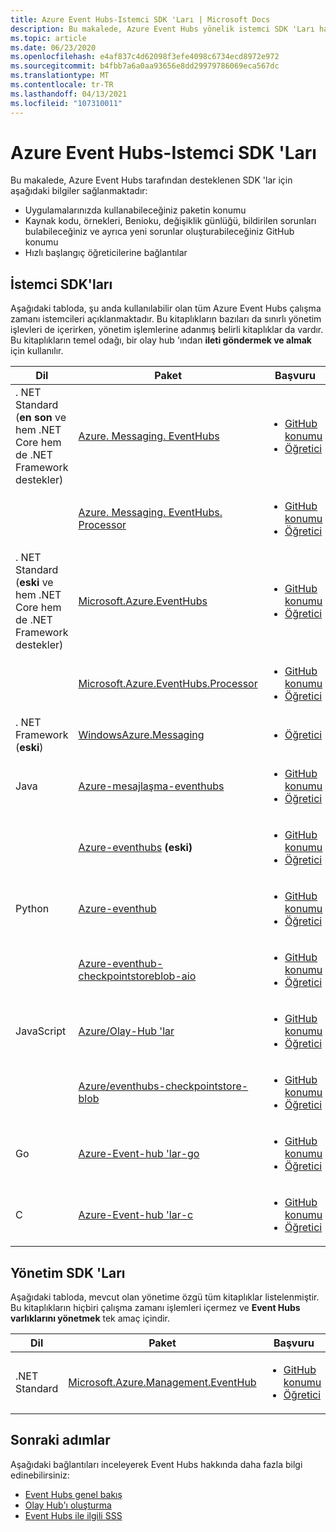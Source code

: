 ```yaml
---
title: Azure Event Hubs-Istemci SDK 'Ları | Microsoft Docs
description: Bu makalede, Azure Event Hubs yönelik istemci SDK 'Ları hakkında bilgi sağlanır.
ms.topic: article
ms.date: 06/23/2020
ms.openlocfilehash: e4af837c4d62098f3efe4098c6734ecd8972e972
ms.sourcegitcommit: b4fbb7a6a0aa93656e8dd29979786069eca567dc
ms.translationtype: MT
ms.contentlocale: tr-TR
ms.lasthandoff: 04/13/2021
ms.locfileid: "107310011"
---
```

# <a name="azure-event-hubs---client-sdks"></a>Azure Event Hubs-Istemci SDK 'Ları
Bu makalede, Azure Event Hubs tarafından desteklenen SDK 'lar için aşağıdaki bilgiler sağlanmaktadır: 

- Uygulamalarınızda kullanabileceğiniz paketin konumu 
- Kaynak kodu, örnekleri, Benioku, değişiklik günlüğü, bildirilen sorunları bulabileceğiniz ve ayrıca yeni sorunlar oluşturabileceğiniz GitHub konumu 
- Hızlı başlangıç öğreticilerine bağlantılar 

## <a name="client-sdks"></a>İstemci SDK'ları
Aşağıdaki tabloda, şu anda kullanılabilir olan tüm Azure Event Hubs çalışma zamanı istemcileri açıklanmaktadır. Bu kitaplıkların bazıları da sınırlı yönetim işlevleri de içerirken, yönetim işlemlerine adanmış belirli kitaplıklar da vardır. Bu kitaplıkların temel odağı, bir olay hub 'ından **ileti göndermek ve almak** için kullanılır.

| Dil | Paket | Başvuru | 
| -------- | ------- | --------------- | 
| . NET Standard (**en son** ve hem .NET Core hem de .NET Framework destekler) | [Azure. Messaging. EventHubs](https://www.nuget.org/packages/Azure.Messaging.EventHubs/) |<ul><li>[GitHub konumu](https://github.com/Azure/azure-sdk-for-net/tree/master/sdk/eventhub/Azure.Messaging.EventHubs)</li><li>[Öğretici](event-hubs-dotnet-standard-getstarted-send.md)</li></ul> |
|       | [Azure. Messaging. EventHubs. Processor](https://www.nuget.org/packages/Azure.Messaging.EventHubs.Processor/) | <ul><li>[GitHub konumu](https://github.com/Azure/azure-sdk-for-net/tree/master/sdk/eventhub/Azure.Messaging.EventHubs.Processor)</li><li>[Öğretici](event-hubs-dotnet-standard-getstarted-send.md)</li></ul> |
| . NET Standard (**eski** ve hem .NET Core hem de .NET Framework destekler) | [Microsoft.Azure.EventHubs](https://www.nuget.org/packages/Microsoft.Azure.EventHubs/) | <ul><li>[GitHub konumu](https://github.com/Azure/azure-sdk-for-net/tree/master/sdk/eventhub/Microsoft.Azure.EventHubs)</li><li>[Öğretici](event-hubs-dotnet-standard-getstarted-send.md)</li></ul> | 
|       | [Microsoft.Azure.EventHubs.Processor](https://www.nuget.org/packages/Microsoft.Azure.EventHubs.Processor) | <ul><li>[GitHub konumu](https://github.com/Azure/azure-sdk-for-net/tree/master/sdk/eventhub/Microsoft.Azure.EventHubs.Processor)</li><li>[Öğretici](event-hubs-dotnet-standard-getstarted-send.md)</li></ul> |
| . NET Framework (**eski**) | [WindowsAzure.Messaging](https://www.nuget.org/packages/WindowsAzure.ServiceBus/) |<ul><li>[Öğretici](event-hubs-dotnet-framework-getstarted-send.md)</li></ul> |
| Java | [Azure-mesajlaşma-eventhubs](https://search.maven.org/search?q=a:azure-messaging-eventhubs) | <ul><li>[GitHub konumu](https://github.com/Azure/azure-sdk-for-java/tree/master/sdk/eventhubs/azure-messaging-eventhubs)</li><li>[Öğretici](event-hubs-java-get-started-send.md)</li></ul> |
|      | [Azure-eventhubs](https://search.maven.org/search?q=a:azure-eventhubs) **(eski)** | <ul><li>[GitHub konumu](https://github.com/Azure/azure-sdk-for-java/tree/master/sdk/eventhubs/microsoft-azure-eventhubs)</li><li>[Öğretici](event-hubs-java-get-started-send.md)</li></ul> |
| Python |  [Azure-eventhub](https://pypi.org/project/azure-eventhub/) | <ul><li>[GitHub konumu](https://github.com/Azure/azure-sdk-for-python/tree/master/sdk/eventhub/azure-eventhub)</li><li>[Öğretici](event-hubs-python-get-started-send.md)</li></ul> |
|        | [Azure-eventhub-checkpointstoreblob-aio](https://pypi.org/project/azure-eventhub-checkpointstoreblob-aio/) | <ul><li>[GitHub konumu](https://github.com/Azure/azure-sdk-for-python/tree/master/sdk/eventhub/azure-eventhub-checkpointstoreblob-aio)</li><li>[Öğretici](event-hubs-python-get-started-send.md)</li></ul> |
| JavaScript | [Azure/Olay-Hub 'lar](https://www.npmjs.com/package/@azure/event-hubs) | <ul><li>[GitHub konumu](https://github.com/Azure/azure-sdk-for-js/tree/master/sdk/eventhub/event-hubs)</li><li>[Öğretici](event-hubs-node-get-started-send.md)</li></ul> |
|            | [Azure/eventhubs-checkpointstore-blob](https://www.npmjs.com/package/@azure/eventhubs-checkpointstore-blob) | <ul><li>[GitHub konumu](https://github.com/Azure/azure-sdk-for-js/tree/master/sdk/eventhub/eventhubs-checkpointstore-blob)</li><li>[Öğretici](event-hubs-node-get-started-send.md)</li></ul> |
| Go | [Azure-Event-hub 'lar-go](https://github.com/Azure/azure-event-hubs-go) | <ul><li>[GitHub konumu](https://github.com/Azure/azure-event-hubs-go)</li><li>[Öğretici](event-hubs-go-get-started-send.md)</li></ul> |
| C | [Azure-Event-hub 'lar-c](https://github.com/Azure/azure-event-hubs-c) | <ul><li>[GitHub konumu](https://github.com/Azure/azure-event-hubs-c)</li><li>[Öğretici](event-hubs-c-getstarted-send.md)</li></ul> |

## <a name="management-sdks"></a>Yönetim SDK 'Ları
Aşağıdaki tabloda, mevcut olan yönetime özgü tüm kitaplıklar listelenmiştir. Bu kitaplıkların hiçbiri çalışma zamanı işlemleri içermez ve **Event Hubs varlıklarını yönetmek** tek amaç içindir.

| Dil | Paket | Başvuru | 
| -------- | ------- | --------------- | 
| .NET Standard | [Microsoft.Azure.Management.EventHub](https://www.nuget.org/packages/Microsoft.Azure.Management.EventHub) |<ul><li>[GitHub konumu](https://github.com/Azure/azure-sdk-for-net/tree/master/sdk/eventhub/Microsoft.Azure.Management.EventHub)</li><li>[Öğretici](event-hubs-dotnet-standard-getstarted-send.md)</li></ul> |


## <a name="next-steps"></a>Sonraki adımlar

Aşağıdaki bağlantıları inceleyerek Event Hubs hakkında daha fazla bilgi edinebilirsiniz:

* [Event Hubs genel bakış](./event-hubs-about.md)
* [Olay Hub'ı oluşturma](event-hubs-create.md)
* [Event Hubs ile ilgili SSS](event-hubs-faq.yml)

